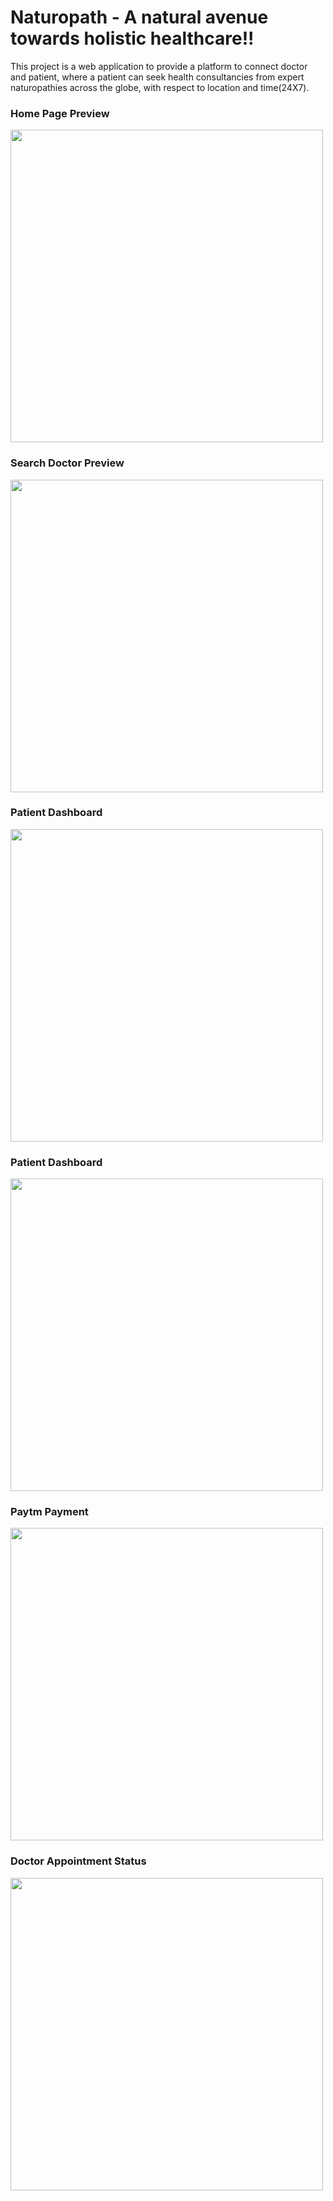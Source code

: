 # Naturopath - A natural avenue towards holistic healthcare!!
This project is a web application to provide a platform to connect doctor and patient, where a patient can seek health consultancies from expert naturopathies across the globe, with respect to location and time(24X7).


### Home Page Preview
<img src="Screenshots%20(naturopath)/patient%20home.jpg" width="500">

### Search Doctor Preview
<img src="Screenshots%20(naturopath)/Search%20all%20doctor.png"  width="500">

### Patient Dashboard
<img src="Screenshots%20(naturopath)/Patient%20Dashboard.png"  width="500">

### Patient Dashboard
<img src="Screenshots%20(naturopath)/Doctor%20Dashboard.png"  width="500">

### Paytm Payment
<img src="Screenshots%20(naturopath)/Payment.png"  width="500">

### Doctor Appointment Status
<img src="Screenshots%20(naturopath)/Doctor%20-%20Appointment%20Status.png"  width="500">
